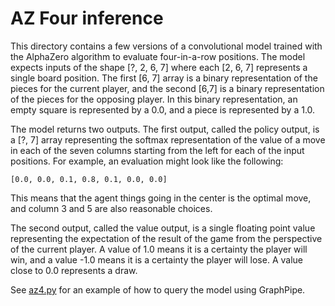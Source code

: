 # AZ Four inference

This directory contains a few versions of a convolutional model trained with
the AlphaZero algorithm to evaluate four-in-a-row positions. The model expects
inputs of the shape [?, 2, 6, 7] where each [2, 6, 7] represents a single board
position. The first [6, 7] array is a binary representation of the pieces for
the current player, and the second [6,7] is a binary representation of the
pieces for the opposing player. In this binary representation, an empty square
is represented by a 0.0, and a piece is represented by a 1.0.

The model returns two outputs. The first output, called the policy output, is a
[?, 7] array representing the softmax representation of the value of a move in
each of the seven columns starting from the left for each of the input
positions. For example, an evaluation might look like the following:

    [0.0, 0.0, 0.1, 0.8, 0.1, 0.0, 0.0]

This means that the agent things going in the center is the optimal move, and
column 3 and 5 are also reasonable choices.

The second output, called the value output, is a single floating point value
representing the expectation of the result of the game from the perspective of
the current player. A value of 1.0 means it is a certainty the player will win,
and a value -1.0 means it is a certainty the player will lose. A value close to
0.0 represents a draw.

See [az4.py](az4.py) for an example of how to query the model using GraphPipe.
